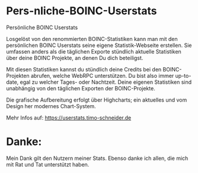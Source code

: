 # Pers-nliche-BOINC-Userstats
Persönliche BOINC Userstats

Losgelöst von den renommierten BOINC-Statistiken kann man mit den persönlichen BOINC Userstats seine eigene Statistik-Webseite erstellen.
Sie umfassen anders als die täglichen Exporte stündlich aktuelle Statistiken über deine BOINC Projekte, an denen Du dich beteiligst.

Mit diesen Statistiken kannst du stündlich deine Credits bei den BOINC-Projekten abrufen, welche WebRPC unterstützen. 
Du bist also immer up-to-date, egal zu welcher Tages- oder Nachtzeit.
Deine eigenen Statistiken sind unabhängig von den täglichen Exporten der BOINC-Projekte.

Die grafische Aufbereitung erfolgt über Highcharts; ein aktuelles und vom Design her modernes Chart-System.

Mehr Infos auf: https://userstats.timo-schneider.de



Danke:
======
Mein Dank gilt den Nutzern meiner Stats.
Ebenso danke ich allen, die mich mit Rat und Tat unterstützt haben.
